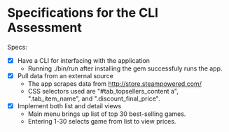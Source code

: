 # Specifications for the CLI Assessment

Specs:
- [x] Have a CLI for interfacing with the application
  - Running ./bin/run after installing the gem successfuly runs the app.
- [X] Pull data from an external source
  - The app scrapes data from http://store.steampowered.com/
  - CSS selectors used are "#tab_topsellers_content a", ".tab_item_name", and ".discount_final_price".
- [X] Implement both list and detail views
  - Main menu brings up list of top 30 best-selling games.
  - Entering 1-30 selects game from list to view prices.
